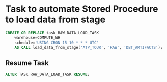 # Task to automate Stored Procedure to load data from stage

```sql
CREATE OR REPLACE task RAW_DATA_LOAD_TASK
	warehouse=COMPUTE_WH
	schedule='USING CRON 15 10 * * * UTC'
	AS CALL load_data_from_stage('ATP_TOUR', 'RAW', 'DBT_ARTIFACTS');
```

## Resume Task
```sql
ALTER TASK RAW_DATA_LOAD_TASK RESUME;
```